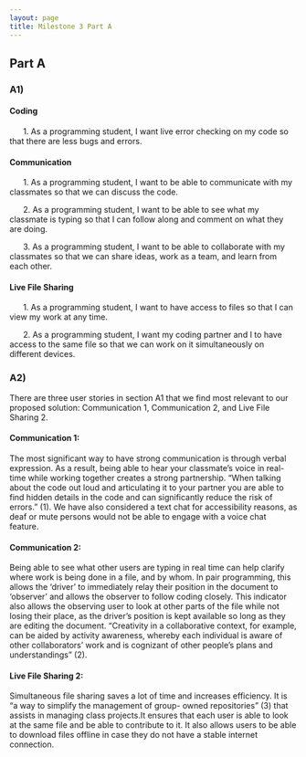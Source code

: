 ```yaml
---
layout: page
title: Milestone 3 Part A
---
```


## Part A

### A1) 
#### Coding

&nbsp;&nbsp;&nbsp;&nbsp;&nbsp;&nbsp;1. As a programming student, I want live error checking on my code so that there are less bugs and errors. 

#### Communication

&nbsp;&nbsp;&nbsp;&nbsp;&nbsp;&nbsp;1. As a programming student, I want to be able to communicate with my classmates so that we can discuss the code.

&nbsp;&nbsp;&nbsp;&nbsp;&nbsp;&nbsp;2. As a programming student, I want to be able to see what my classmate is typing so that I can follow along and comment on what they are doing. 

&nbsp;&nbsp;&nbsp;&nbsp;&nbsp;&nbsp;3. As a programming student, I want to be able to collaborate with my classmates so that we can share ideas, work as a team, and learn from each other.

#### Live File Sharing

&nbsp;&nbsp;&nbsp;&nbsp;&nbsp;&nbsp;1. As a programming student, I want to have access to files so that I can view my work at any time.

&nbsp;&nbsp;&nbsp;&nbsp;&nbsp;&nbsp;2. As a programming student, I want my coding partner and I to have access to the same file so that we can work on it simultaneously on different devices.

### A2) 
There are three user stories in section A1 that we find most relevant to our proposed solution: Communication 1, Communication 2, and Live File Sharing 2.

#### Communication 1:
The most significant way to  have strong communication is through verbal expression. As a result, being able to hear your classmate’s voice in real-time while working together creates a strong partnership. “When talking about the code out loud and articulating it to your partner you are able to find hidden details in the code and can significantly reduce the risk of errors.” (1). We have also considered a text chat for accessibility reasons, as deaf or mute persons would not be able to engage with a voice chat feature.

#### Communication 2:
Being able to see what other users are typing in real time can help clarify where work is being done in a file, and by whom. In pair programming, this allows the ‘driver’ to immediately relay their position in the document to ‘observer’ and allows the observer to follow coding closely. This indicator also allows the observing user to look at other parts of the file while not losing their place, as the driver’s position is kept available so long as they are editing the document. “Creativity in a collaborative context, for example, can be aided by activity awareness, whereby each individual is aware of other collaborators’ work and is cognizant of other people’s plans and understandings” (2).

#### Live File Sharing 2:
Simultaneous file sharing saves a lot of time and increases efficiency. It is “a way to simplify the management of group- owned repositories” (3) that assists in managing class projects.It ensures that each user is able to look at the same file and be able to contribute to it. It also allows users to be able to download files offline in case they do not have a stable internet connection. 
